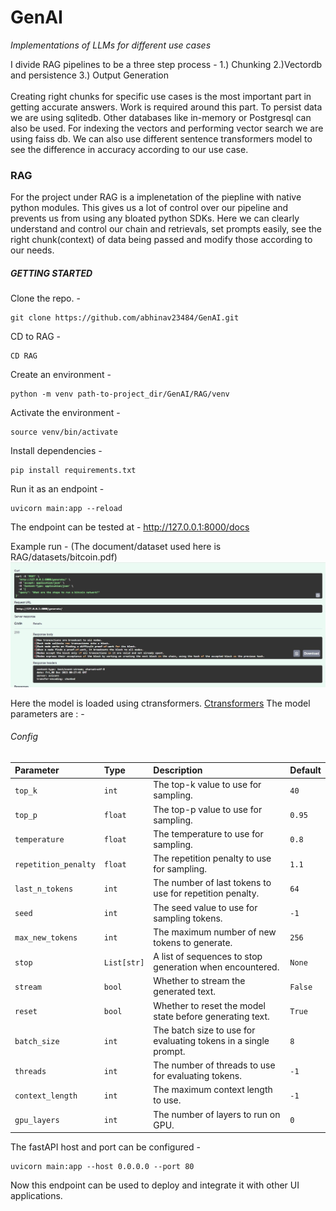 # GenAI
*Implementations of LLMs for different use cases*

I divide RAG pipelines to be a three step process - 1.) Chunking 2.)Vectordb and persistence 3.) Output Generation  \
\
Creating right chunks for specific use cases is the most important part in getting accurate answers. Work is required around this part. To persist data we are using sqlitedb. Other databases like in-memory or Postgresql can also be used. For indexing the vectors and performing vector search we are using faiss db. We can also use different sentence transformers model to see the difference in accuracy according to our use case.

### RAG
For the project under RAG is a implenetation of the piepline with native python modules. This gives us a lot of control over our pipeline and prevents us from using any bloated python SDKs. Here we can clearly understand and control our chain and retrievals, set prompts easily, see the right chunk(context) of data being passed and modify those according to our needs.

##### GETTING STARTED

  Clone the repo. -
  ```
git clone https://github.com/abhinav23484/GenAI.git 
```
CD to RAG -
```
CD RAG
``` 
  Create an environment -
```
python -m venv path-to-project_dir/GenAI/RAG/venv 
```
Activate the environment -
```
source venv/bin/activate 
```
Install dependencies -
```
pip install requirements.txt 
```
Run it as an endpoint -
```
uvicorn main:app --reload 
```
The endpoint can be tested at - http://127.0.0.1:8000/docs 

Example run - (The document/dataset used here is RAG/datasets/bitcoin.pdf)
![Screenshot](RAG/images/example-run-fastAPi-swaggerDoc.jpg)

Here the model is loaded using ctransformers. [Ctransformers](https://github.com/marella/ctransformers)
The model parameters are : -
###### Config

| Parameter            | Type        | Description                                                     | Default |
| :------------------- | :---------- | :-------------------------------------------------------------- | :------ |
| `top_k`              | `int`       | The top-k value to use for sampling.                            | `40`    |
| `top_p`              | `float`     | The top-p value to use for sampling.                            | `0.95`  |
| `temperature`        | `float`     | The temperature to use for sampling.                            | `0.8`   |
| `repetition_penalty` | `float`     | The repetition penalty to use for sampling.                     | `1.1`   |
| `last_n_tokens`      | `int`       | The number of last tokens to use for repetition penalty.        | `64`    |
| `seed`               | `int`       | The seed value to use for sampling tokens.                      | `-1`    |
| `max_new_tokens`     | `int`       | The maximum number of new tokens to generate.                   | `256`   |
| `stop`               | `List[str]` | A list of sequences to stop generation when encountered.        | `None`  |
| `stream`             | `bool`      | Whether to stream the generated text.                           | `False` |
| `reset`              | `bool`      | Whether to reset the model state before generating text.        | `True`  |
| `batch_size`         | `int`       | The batch size to use for evaluating tokens in a single prompt. | `8`     |
| `threads`            | `int`       | The number of threads to use for evaluating tokens.             | `-1`    |
| `context_length`     | `int`       | The maximum context length to use.                              | `-1`    |
| `gpu_layers`         | `int`       | The number of layers to run on GPU.                             | `0`     |

The fastAPI host and port can be configured - 
```
uvicorn main:app --host 0.0.0.0 --port 80
```
Now this endpoint can be used to deploy and integrate it with other UI applications.
